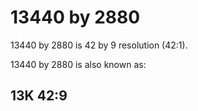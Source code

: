 # 13440 by 2880

13440 by 2880 is 42 by 9 resolution (42:1).

13440 by 2880 is also known as:

## 13K 42:9
